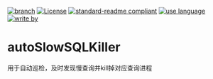 [![branch](https://img.shields.io/badge/branch-master-brightgreen.svg)](https://github.com/xiaodongxiexie/autoSlowSQLKiller)
[![License](https://img.shields.io/badge/license-MIT-blue.svg)](https://github.com/xiaodongxiexie/autoSlowSQLKiller)
[![standard-readme compliant](https://img.shields.io/badge/readme%20style-standard-brightgreen.svg?style=flat-square)](https://github.com/xiaodongxiexie/autoSlowSQLKiller)
[![use language](https://img.shields.io/badge/language-python3-orange.svg)](https://github.com/xiaodongxiexie/autoSlowSQLKiller)
[![write by](https://jaywcjlove.github.io/sb/lang/chinese.svg)](https://github.com/xiaodongxiexie/autoSlowSQLKiller)

# autoSlowSQLKiller
用于自动巡检，及时发现慢查询并kill掉对应查询进程
